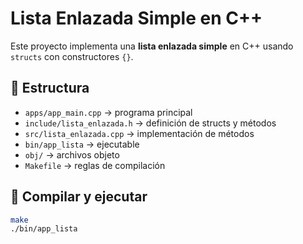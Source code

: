 # Lista Enlazada Simple en C++

Este proyecto implementa una **lista enlazada simple** en C++ usando `structs` con constructores `{}`.

## 📂 Estructura
- `apps/app_main.cpp` → programa principal
- `include/lista_enlazada.h` → definición de structs y métodos
- `src/lista_enlazada.cpp` → implementación de métodos
- `bin/app_lista` → ejecutable
- `obj/` → archivos objeto
- `Makefile` → reglas de compilación

## 🚀 Compilar y ejecutar
```bash
make
./bin/app_lista
```

